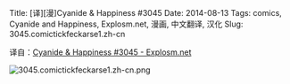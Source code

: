 Title: [译][漫]Cyanide & Happiness #3045
Date: 2014-08-13
Tags: comics, Cyanide and Happiness, Explosm.net, 漫画, 中文翻译, 汉化
Slug: 3045.comictickfeckarse1.zh-cn

译自：[Cyanide & Happiness #3045 - Explosm.net](http://explosm.net/comics/3045/)


![3045.comictickfeckarse1.zh-cn.png](/static/images/comics/3045.comictickfeckarse1.zh-cn.png)




